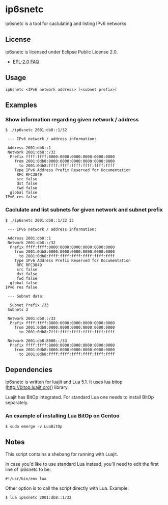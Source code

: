 # ip6snetc

ip6snetc is a tool for caclulating and listing IPv6 networks.

## License

ip6snetc is licensed under Eclipse Public License 2.0.

* [EPL-2.0 FAQ](https://www.eclipse.org/legal/epl-2.0/faq.php)

## Usage

```
ip6snetc <IPv6 network address> [<subnet prefix>]
```

## Examples

### Show information regarding given network / address

```
$ ./ip6snetc 2001:db8::1/32
```
```
 --- IPv6 network / address information:

 Address 2001:db8::1
 Network 2001:db8::/32
  Prefix ffff:ffff:0000:0000:0000:0000:0000:0000
    from 2001:0db8:0000:0000:0000:0000:0000:0000
      to 2001:0db8:ffff:ffff:ffff:ffff:ffff:ffff
    Type IPv6 Address Prefix Reserved for Documentation
     RFC RFC3849
     src false
     dst false
     fwd false
  global false
IPv6 res false
```

### Caclulate and list subnets for given network and subnet prefix

```
$ ./ip6snetc 2001:db8::1/32 33
```
```
 --- IPv6 network / address information:

 Address 2001:db8::1
 Network 2001:db8::/32
  Prefix ffff:ffff:0000:0000:0000:0000:0000:0000
    from 2001:0db8:0000:0000:0000:0000:0000:0000
      to 2001:0db8:ffff:ffff:ffff:ffff:ffff:ffff
    Type IPv6 Address Prefix Reserved for Documentation
     RFC RFC3849
     src false
     dst false
     fwd false
  global false
IPv6 res false

 --- Subnet data:

  Subnet Prefix /33
 Subnets 2

 Network 2001:db8::/33
  Prefix ffff:ffff:8000:0000:0000:0000:0000:0000
    from 2001:0db8:0000:0000:0000:0000:0000:0000
      to 2001:0db8:7fff:ffff:ffff:ffff:ffff:ffff

 Network 2001:db8:8000::/33
  Prefix ffff:ffff:8000:0000:0000:0000:0000:0000
    from 2001:0db8:8000:0000:0000:0000:0000:0000
      to 2001:0db8:ffff:ffff:ffff:ffff:ffff:ffff
```

## Dependencies

ip6snetc is written for luajit and Lua 5.1. It uses lua bitop (http://bitop.luajit.org/) library.

Luajit has BitOp integrated. For standard Lua one needs to install BitOp separately.

### An example of installing Lua BitOp on Gentoo

```
$ sudo emerge -v LuaBitOp
```

## Notes

This script contains a shebang for running with Luajit.

In case you'd like to use standard Lua instead, you'll need to edit the first line of ip6snetc to be:

```
#!/usr/bin/env lua
```

Other option is to call the script directly with Lua. Example:

```
$ lua ip6snetc 2001:db8::1/32
```

